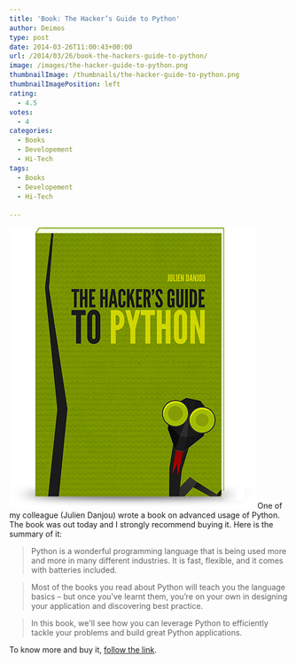 ```yaml
---
title: 'Book: The Hacker’s Guide to Python'
author: Deimos
type: post
date: 2014-03-26T11:00:43+00:00
url: /2014/03/26/book-the-hackers-guide-to-python/
image: /images/the-hacker-guide-to-python.png
thumbnailImage: /thumbnails/the-hacker-guide-to-python.png
thumbnailImagePosition: left
rating:
  - 4.5
votes:
  - 4
categories:
  - Books
  - Developement
  - Hi-Tech
tags:
  - Books
  - Developement
  - Hi-Tech

---
```

![the-hacker-guide-to-python](/images/the-hacker-guide-to-python.png)
One of my colleague (Julien Danjou) wrote a book on advanced usage of Python. The book was out today and I strongly recommend buying it. Here is the summary of it:

> Python is a wonderful programming language that is being used more and more in many different industries. It is fast, flexible, and it comes with batteries included.
  
> Most of the books you read about Python will teach you the language basics – but once you've learnt them, you’re on your own in designing your application and discovering best practice.
  
> In this book, we'll see how you can leverage Python to efficiently tackle your problems and build great Python applications.

To know more and buy it, [follow the link](http://julien.danjou.info/books/the-hacker-guide-to-python).